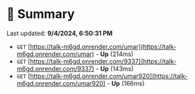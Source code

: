 # 📖 Summary
Last updated: **9/4/2024, 6:50:31 PM**

- `GET` [https://talk-m6gd.onrender.com/umar](https://talk-m6gd.onrender.com/umar) - **Up** (214ms)
- `GET` [https://talk-m6gd.onrender.com/9337](https://talk-m6gd.onrender.com/9337) - **Up** (143ms)
- `GET` [https://talk-m6gd.onrender.com/umar920](https://talk-m6gd.onrender.com/umar920) - **Up** (166ms)
